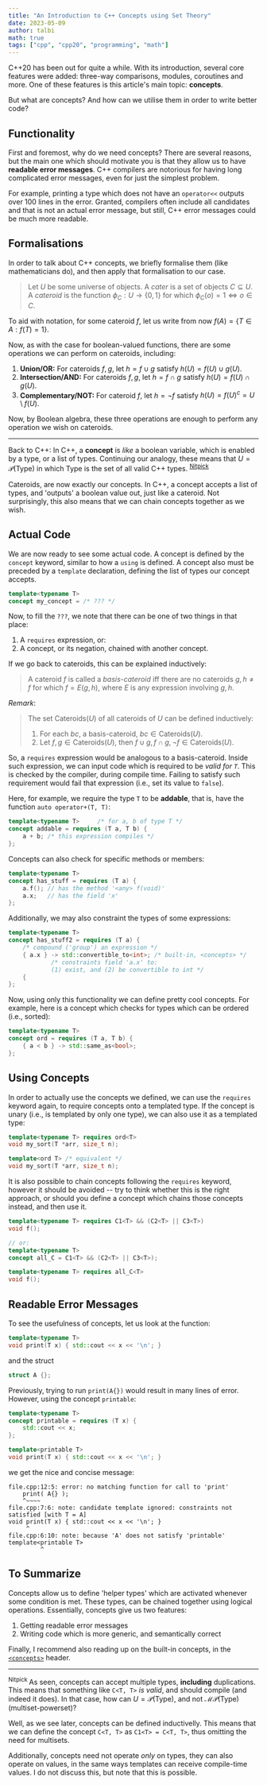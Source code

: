 ```yaml
---
title: "An Introduction to C++ Concepts using Set Theory"
date: 2023-05-09
author: talbi
math: true
tags: ["cpp", "cpp20", "programming", "math"]
---
```


<!--more-->

<!--C++20 introduces a new feature called **Concepts**, which allow the programmer to define *concepts* (i.e., types) which have certain traits. In a sense, concepts are essentially Haskell's type classes, or Rust's traits. This is especially promising, as concepts allow the programmer to write much more scaleable code without loss of performance.-->

C++20 has been out for quite a while. With its introduction, several core features were added: three-way comparisons, modules, coroutines and more. One of these features is this article's main topic: **concepts**.

But what are concepts? And how can we utilise them in order to write better code?

<!--## C++'s Type System

C++ does not have a type system. It is a bit unique compared to other languages, in the sense that global functions, which are not entirely related to a type itself, can influence what we can do. For example, even though there is no `A::operator+` method, in the following snippet we are still able to use `+` on the type `A`:

```c++
struct A;
A operator+( const A &lhs, const auto &rhs);

int main(void) {
    A x, y;

    std::print("{} + {} = {}\n", x, y);
}
```-->

## Functionality

First and foremost, why do we need concepts? There are several reasons, but the main one which should motivate you is that they allow us to have **readable error messages**. C++ compilers are notorious for having long complicated error messages, even for just the simplest problem.

For example, printing a type which does not have an `operator<<` outputs over 100 lines in the error. Granted, compilers often include all candidates and that is not an actual error message, but still, C++ error messages could be much more readable.

<!--## So, what *are* concepts?

In *C++*, a **concept** is *like* a boolean variable, enabled by a type(s). -->

## Formalisations

In order to talk about C++ concepts, we briefly formalise them (like mathematicians do), and then apply that formalisation to our case.

> Let $U$ be some universe of objects. A *cater* is a set of objects $C \subseteq U$. A *cateroid* is the function $\phi_C : U \to \lbrace 0,1 \rbrace$ for which $\phi_C(o) = 1 \iff o \in C$.

To aid with notation, for some cateroid $f$, let us write from now $f(A) = \lbrace T \in A : f(T) = 1 \rbrace$.

Now, as with the case for boolean-valued functions, there are some operations we can perform on cateroids, including:
1. **Union/OR:** For cateroids $f, g$, let $h = f \cup g$ satisfy $h(U) = f(U) \cup g(U)$.
2. **Intersection/AND:** For cateroids $f, g$, let $h = f \cap g$ satisfy $h(U) = f(U) \cap g(U)$.
3. **Complementary/NOT:** For cateroid $f,$ let $h = \neg f$ satisfy $h(U) = f(U)^c = U \setminus f(U)$.

Now, by Boolean algebra, these three operations are enough to perform any operation we wish on cateroids.

---

Back to C++: In C++, a **concept** is *like* a boolean variable, which is enabled by a type, or a list of types. Continuing our analogy, these means that $U = \mathcal{P}(\mathsf{Type})$ in which $\mathsf{Type}$ is the set of all valid C++ types. <sup> [Nitpick](#ft:1) </sup>

Cateroids, are now exactly our concepts. In C++, a concept accepts a list of types, and 'outputs' a boolean value out, just like a cateroid. Not surprisingly, this also means that we can chain concepts together as we wish.

## Actual Code

We are now ready to see some actual code. A concept is defined by the `concept` keyword, similar to how a `using` is defined. A concept also must be preceded by a `template` declaration, defining the list of types our concept accepts.

```c++
template<typename T>
concept my_concept = /* ??? */
```

Now, to fill the `???`, we note that there can be one of two things in that place:
1. A `requires` expression, or:
2. A concept, or its negation, chained with another concept.

If we go back to cateroids, this can be explained inductively:

> A cateroid $f$ is called a *basis-cateroid* iff there are no cateroids $g, h \ne f$ for which $f = E(g, h)$, where $E$ is any expression involving $g, h$.

*Remark*:

> The set $\mathsf{Cateroids}(U)$ of all cateroids of $U$ can be defined inductively:
>   1. For each ${bc}$, a basis-cateroid, ${bc} \in \mathsf{Cateroids}(U)$.
>   2. Let $f, g \in \mathsf{Cateroids}(U)$, then $f \cup g, f \cap g, \neg f \in \mathsf{Cateroids}(U)$.

So, a `requires` expression would be analogous to a basis-cateroid. Inside such expression, we can input code which is required to be *valid for `T`*. This is checked by the compiler, during compile time. Failing to satisfy such requirement would fail that expression (i.e., set its value to `false`).

Here, for example, we require the type `T` to be **addable**, that is, have the function `auto operator+(T, T)`:

```c++
template<typename T>     /* for a, b of type T */
concept addable = requires (T a, T b) {
    a + b; /* this expression compiles */
};
```

Concepts can also check for specific methods or members:

```c++
template<typename T>
concept has_stuff = requires (T a) {
    a.f(); // has the method '<any> f(void)'
    a.x;   // has the field 'x'
};
```

Additionally, we may also constraint the types of some expressions:

```c++
template<typename T>
concept has_stuff2 = requires (T a) {
    /* compound ('group') an expression */
    { a.x } -> std::convertible_to<int>; /* built-in, <concepts> */
            /* constraints field 'a.x' to:
            (1) exist, and (2) be convertible to int */
    { 
};
```

Now, using only this functionality we can define pretty cool concepts. For example, here is a concept which checks for types which can be ordered (i.e., sorted):

```c++
template<typename T>
concept ord = requires (T a, T b) {
    { a < b } -> std::same_as<bool>;
};
```

## Using Concepts

In order to actually use the concepts we defined, we can use the `requires` keyword again, to require concepts onto a templated type. If the concept is unary (i.e., is templated by only one type), we can also use it as a templated type:

```c++
template<typename T> requires ord<T>
void my_sort(T *arr, size_t n);

template<ord T> /* equivalent */
void my_sort(T *arr, size_t n);
```

It is also possible to chain concepts following the `requires` keyword, however it should be avoided -- try to think whether this is the right approach, or should you define a concept which chains those concepts instead, and then use it.

```c++
template<typename T> requires C1<T> && (C2<T> || C3<T>)
void f();

// or:
template<typename T>
concept all_C = C1<T> && (C2<T> || C3<T>);

template<typename T> requires all_C<T>
void f();
```

## Readable Error Messages

To see the usefulness of concepts, let us look at the function:

```c++
template<typename T>
void print(T x) { std::cout << x << '\n'; }
```

and the struct

```c++
struct A {};
```

Previously, trying to run `print(A{})` would result in many lines of error. However, using the concept `printable`:

```c++
template<typename T>
concept printable = requires (T x) {
    std::cout << x;
};

template<printable T>
void print(T x) { std::cout << x << '\n'; }
```

we get the nice and concise message:

```
file.cpp:12:5: error: no matching function for call to 'print'
    print( A{} );
    ^~~~~
file.cpp:7:6: note: candidate template ignored: constraints not satisfied [with T = A]
void print(T x) { std::cout << x << '\n'; }
     ^
file.cpp:6:10: note: because 'A' does not satisfy 'printable'
template<printable T>
         ^
```

## To Summarize

Concepts allow us to define 'helper types' which are activated whenever some condition is met. These types, can be chained together using logical operations. Essentially, concepts give us two features:

1. Getting readable error messages
2. Writing code which is more generic, and semantically correct

Finally, I recommend also reading up on the built-in concepts, in the [`<concepts>`](https://en.cppreference.com/w/cpp/header/concepts) header.

---
<sup id="ft:1"> Nitpick </sup>
As seen, concepts can accept multiple types, **including** duplications. This means that something like `C<T, T>` *is valid*, and should compile (and indeed it does). In that case, how can $U = \mathcal{P}(\mathsf{Type})$, and not $\mathcal{MP}(\mathsf{Type})$ (multiset-powerset)?

Well, as we see later, concepts can be defined inductivelly. This means that we can define the concept `C<T, T>` as `C1<T> = C<T, T>`, thus omitting the need for multisets.

Additionally, concepts need not operate *only* on types, they can also operate on values, in the same ways templates can receive compile-time values. I do not discuss this, but note that this is possible.

